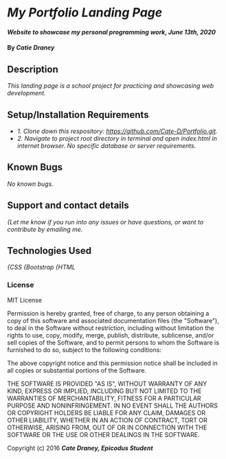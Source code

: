 # _My Portfolio Landing Page_

#### _Website to showcase my personal programming work, June 13th, 2020_

#### By _**Catie Draney**_

## Description

_This landing page is a school project for practicing and showcasing web development._

## Setup/Installation Requirements

* _1. Clone down this respository: https://github.com/Cate-D/Portfolio.git._ 
* _2. Navigate to project root directory in terminal and open index.html in internet browser._
_No specific database or server requirements._

## Known Bugs

_No known bugs._

## Support and contact details

_{Let me know if you run into any issues or have questions, or want to contribute by emailing me._

## Technologies Used

_{CSS_
_{Bootstrap_ 
_{HTML_

### License

MIT License

Permission is hereby granted, free of charge, to any person obtaining a copy
of this software and associated documentation files (the "Software"), to deal
in the Software without restriction, including without limitation the rights
to use, copy, modify, merge, publish, distribute, sublicense, and/or sell
copies of the Software, and to permit persons to whom the Software is
furnished to do so, subject to the following conditions:

The above copyright notice and this permission notice shall be included in all
copies or substantial portions of the Software.

THE SOFTWARE IS PROVIDED "AS IS", WITHOUT WARRANTY OF ANY KIND, EXPRESS OR
IMPLIED, INCLUDING BUT NOT LIMITED TO THE WARRANTIES OF MERCHANTABILITY,
FITNESS FOR A PARTICULAR PURPOSE AND NONINFRINGEMENT. IN NO EVENT SHALL THE
AUTHORS OR COPYRIGHT HOLDERS BE LIABLE FOR ANY CLAIM, DAMAGES OR OTHER
LIABILITY, WHETHER IN AN ACTION OF CONTRACT, TORT OR OTHERWISE, ARISING FROM,
OUT OF OR IN CONNECTION WITH THE SOFTWARE OR THE USE OR OTHER DEALINGS IN THE
SOFTWARE.

Copyright (c) 2016 **_Cate Draney, Epicodus Student_**
